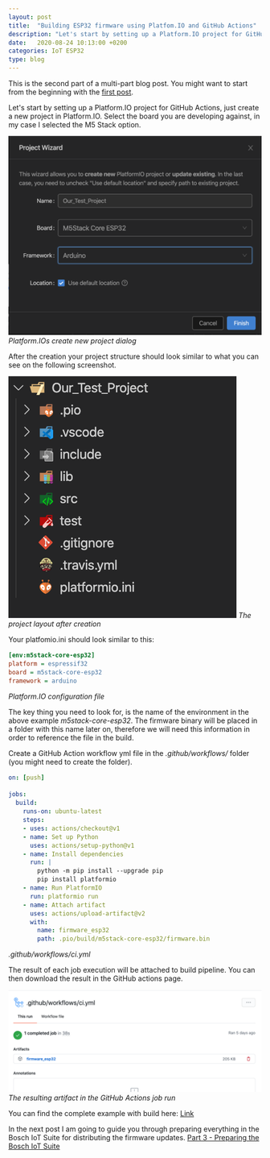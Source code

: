 ```yaml
---
layout: post
title:  "Building ESP32 firmware using Platfom.IO and GitHub Actions"
description: "Let's start by setting up a Platform.IO project for GitHub Actions, just create a new project in Platform.IO. Select the board you are developing against, in my case I selected the M5 Stack option."
date:   2020-08-24 10:13:00 +0200
categories: IoT ESP32
type: blog
---
```


This is the second part of a multi-part blog post. You might want to start from the beginning with the [first post][Part 1].

Let's start by setting up a Platform.IO project for GitHub Actions, just create a new project in Platform.IO. Select the board you are developing against, in my case I selected the M5 Stack option.

![](../assets/platform_io/create_new_project.png)
*Platform.IOs create new project dialog*

After the creation your project structure should look similar to what you can see on the following screenshot.

![](../assets/platform_io/project_layout_after_creation.png)
*The project layout after creation*

Your platfomio.ini should look similar to this:

```ini
[env:m5stack-core-esp32]
platform = espressif32
board = m5stack-core-esp32
framework = arduino
```
*Platform.IO configuration file*

The key thing you need to look for, is the name of the environment in the above example *m5stack-core-esp32*. The firmware binary will be placed in a folder with this name later on, therefore we will need this information in order to reference the file in the build.

Create a GitHub Action workflow yml file in the *.github/workflows/* folder (you might need to create the folder). 

```yaml
on: [push]

jobs:
  build:
    runs-on: ubuntu-latest
    steps:
    - uses: actions/checkout@v1
    - name: Set up Python
      uses: actions/setup-python@v1
    - name: Install dependencies
      run: |
        python -m pip install --upgrade pip
        pip install platformio
    - name: Run PlatformIO
      run: platformio run
    - name: Attach artifact
      uses: actions/upload-artifact@v2
      with:
        name: firmware_esp32
        path: .pio/build/m5stack-core-esp32/firmware.bin
```
*.github/workflows/ci.yml*

The result of each job execution will be attached to build pipeline. You can then download the result in the GitHub actions page.

![](../assets/platform_io/github_actions_result.png)
*The resulting artifact in the GitHub Actions job run*

You can find the complete example with build here: [Link][Sources]

In the next post I am going to guide you through preparing everything in the Bosch IoT Suite for distributing the firmware updates. [Part 3 - Preparing the Bosch IoT Suite][Part 3]

[Sources]: https://github.com/cgrotz/esp32-platformio-example
[Platform.IO GitHub Actions]: https://docs.platformio.org/en/latest/integration/ci/github-actions.html
[Part 3]: /2020-08-25-esp32_ci_cd_part3
[Part 1]: /2020-08-23-esp32_ci_cd_part1